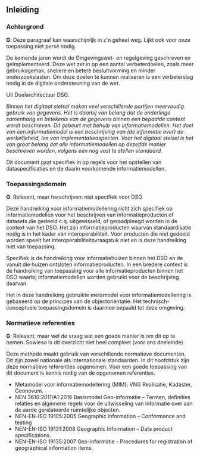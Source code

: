 Inleiding
---------

### Achtergrond

<aside class="issue" title="Paragraaf verwijderen">
   <b>G</b>: Deze paragraaf kan waarschijnlijk in z'n geheel weg. Lijkt ook voor onze toepassing niet persé nodig.
</aside> 

<p><remove>De komende jaren wordt de Omgevingswet- en regelgeving geschreven en geïmplementeerd. Deze wet zet in op een aantal verbeterdoelen, zoals meer gebruiksgemak, snellere en betere besluitvorming en minder onderzoekslasten. Om deze doelen te kunnen realiseren is een verbeterslag nodig in de digitale ondersteuning van de wet.</remove></p>

<p><remove>Uit Doelarchitectuur DSO.</remove></p>

<p><remove><i>Binnen het digitaal stelsel maken veel verschillende partijen meervoudig gebruik van gegevens. Het is daarbij van belang dat de onderlinge samenhang en betekenis van de gegevens binnen een bepaalde context wordt beschreven. Dit gebeurt met behulp van informatiemodellen. Het doel van een informatiemodel is een beschrijving van (de informatie over) de werkelijkheid, los van implementatieaspecten. Voor het digitaal stelsel is het van groot belang dat alle informatiemodellen op dezelfde manier beschreven worden, volgens een nog vast te stellen standaard.</i></remove></p>

<p><remove>Dit document gaat specifiek in op regels voor het opstellen van
dataspecificaties en de daarin voorkomende informatiemodellen.</remove></p>

### Toepassingsdomein

<aside class="issue" title="Paragraaf herschrijven">
   <b>G</b>: Relevant, maar herschrijven: niet specifiek voor DSO
</aside> 

Deze handreiking voor informatiemodellering richt zich specifiek op
informatiemodellen voor het beschrijven van informatieproducten of datasets die
gedeeld c.q. uitgewisseld, of geraadpleegd worden <remove>in de context van het DSO</remove>. Het
zijn informatieproducten waarvan standaardisatie nodig is in het kader van
interoperabiliteit. Voor producten die niet gedeeld worden speelt het
interoperabiliteitsvraagstuk niet en is deze handreiking niet van toepassing.

Specifiek is de <remove>handreiking voor informatiehuizen binnen het DSO</remove>  en de vanuit
die huizen ontsloten informatieproducten. In een bredere context is de
handreiking <remove>van toepassing voor alle informatieproducten binnen het DSO</remove>  waarbij
informatiemodellen worden gebruikt voor de beschrijving daarvan.

Het in deze handreiking gebruikte metamodel voor informatiemodellering is
gebaseerd op de principes van de objectoriëntatie. Het technisch-conceptuele
toepassingsdomein is daarmee bepaald tot deze omgeving.

### Normatieve referenties

<aside class="issue" title="Paragraaf verwijderen">
   <b>G</b>: Relevant, maar wel de vraag wat een goede manier is om dit op te nemen. Sowieso is dit overzicht niet heel compleet (voor ons doeleinde)
</aside> 

Deze methode maakt gebruik van verschillende normatieve documenten. Dit zijn
zowel nationale als internationale standaarden. In dit hoofdstuk zijn deze
normatieve referenties opgenomen. Voor een goede toepassing van dit document is
kennis nodig van de opgenomen referenties.

 - Metamodel voor informatiemodellering (MIM); VNG Realisatie, Kadaster, Geonovum.
 - NEN 3610:2011/A1:2016 Basismodel Geo-informatie – Termen, definities relaties en algemene regels voor de uitwisseling van informatie over aan de aarde gerelateerde ruimtelijke objecten.
 - NEN-EN-ISO 19105:2005 Geographic information – Conformance and testing
 - NEN-EN-ISO 19131:2008 Geographic Information – Data product specifications.
 - NEN-EN-ISO 19135:2007 Geo-informatie - Procedures for registration of geographical information items.
